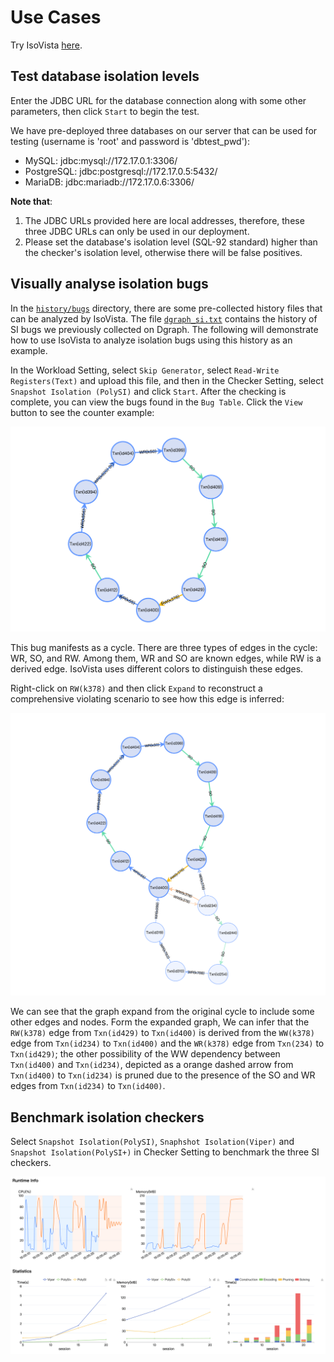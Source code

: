 # Use Cases

Try IsoVista [here](http://43.129.197.141:8080).

## Test database isolation levels

Enter the JDBC URL for the database connection along with some other parameters, then click `Start` to begin the test. 

We have pre-deployed three databases on our server that can be used for testing (username is 'root' and password is 'dbtest_pwd'):

- MySQL: jdbc:mysql://172.17.0.1:3306/
- PostgreSQL: jdbc:postgresql://172.17.0.5:5432/
- MariaDB: jdbc:mariadb://172.17.0.6:3306/

**Note that**:

1. The JDBC URLs provided here are local addresses, therefore, these three JDBC URLs can only be used in our deployment.
2. Please set the database's isolation level (SQL-92 standard) higher than the checker's isolation level, otherwise there will be false positives.

## Visually analyse isolation bugs

In the [`history/bugs`](/history/bugs) directory, there are some pre-collected history files that can be analyzed by IsoVista. The file [`dgraph_si.txt`](/history/bugs/dgraph_si.txt) contains the history of SI bugs we previously collected on Dgraph. The following will demonstrate how to use IsoVista to analyze isolation bugs using this history as an example.

In the Workload Setting, select `Skip Generator`, select `Read-Write Registers(Text)` and upload this file, and then in the Checker Setting, select `Snapshot Isolation (PolySI)` and click `Start`. After the checking is complete, you can view the bugs found in the `Bug Table`. Click the `View` button to see the counter example:

![dgraph_si_bug_collapsed](/images/dgraph_si_bug_collapsed.png)

This bug manifests as a cycle. There are three types of edges in the cycle: WR, SO, and RW. Among them, WR and SO are known edges, while RW is a derived edge. IsoVista uses different colors to distinguish these edges.

Right-click on `RW(k378)` and then click `Expand` to reconstruct a comprehensive violating scenario to see how this edge is inferred:

![dgraph_si_bug_expanded](/images/dgraph_si_bug_expanded.png)

We can see that the graph expand from the original cycle to include some other edges and nodes. Form the expanded graph, We can infer that the `RW(k378)` edge from `Txn(id429)` to `Txn(id400)` is derived from the `WW(k378)` edge from `Txn(id234)` to `Txn(id400)` and the `WR(k378)` edge from `Txn(234)` to `Txn(id429)`; the other possibility of the WW dependency between `Txn(id400)` and `Txn(id234)`, depicted as a orange dashed arrow from `Txn(id400)` to `Txn(id234)` is pruned due to the presence of the SO and WR edges from `Txn(id234)` to `Txn(id400)`.

## Benchmark isolation checkers

Select `Snapshot Isolation(PolySI)`, `Snaphshot Isolation(Viper)` and `Snapshot Isolation(PolySI+)` in Checker Setting to benchmark the three SI checkers.

![runtime_info](/images/runtime_info.png)
